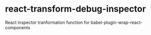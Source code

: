 # react-transform-debug-inspector
React inspector tranformation function for babel-plugin-wrap-react-components
